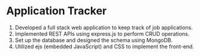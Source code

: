# Application Tracker

1. Developed a full stack web application to keep track of job applications.
2. Implemented REST APIs using express.js to perform CRUD operations.
3. Set up the database and designed the schema using MongoDB.
4. Utilized ejs (embedded JavaScript) and CSS to implement the front-end.